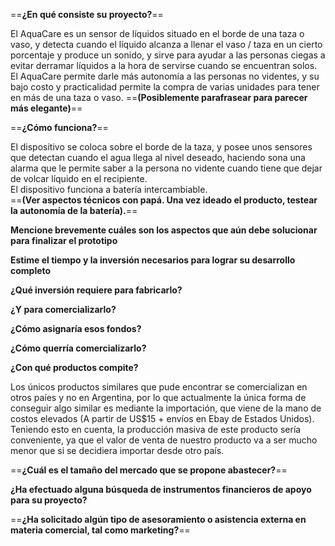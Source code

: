 ==**¿En qué consiste su proyecto?**==

El AquaCare es un sensor de líquidos situado en el borde de una taza o vaso, y detecta cuando el líquido alcanza a llenar el vaso / taza en un cierto porcentaje y produce un sonido, y sirve para ayudar a las personas ciegas a evitar derramar líquidos a la hora de servirse cuando se encuentran solos. El AquaCare permite darle más autonomía a las personas no videntes, y su bajo costo y practicalidad permite la compra de varias unidades para tener en más de una taza o vaso. ==**(Posiblemente parafrasear para parecer más elegante)**==

==**¿Cómo funciona?**==

El dispositivo se coloca sobre el borde de la taza, y posee unos sensores que detectan cuando el agua llega al nivel deseado, haciendo sona una alarma que le permite saber a la persona no vidente cuando tiene que dejar de volcar líquido en el recipiente.  
El dispositivo funciona a batería intercambiable.  
==**(Ver aspectos técnicos con papá. Una vez ideado el producto, testear la autonomía de la batería).**==

**Mencione brevemente cuáles son los aspectos que aún debe solucionar para finalizar el prototipo**

**Estime el tiempo y la inversión necesarios para lograr su desarrollo completo**

**¿Qué inversión requiere para fabricarlo?**

**¿Y para comercializarlo?**

**¿Cómo asignaría esos fondos?**

**¿Cómo querría comercializarlo?**

**¿Con qué productos compite?**

Los únicos productos similares que pude encontrar se comercializan en otros paíes y no en Argentina, por lo que actualmente la única forma de conseguir algo similar es mediante la importación, que viene de la mano de costos elevados (A partir de US$15 + envíos en Ebay de Estados Unidos). Teniendo esto en cuenta, la producción masiva de este producto sería conveniente, ya que el valor de venta de nuestro producto va a ser mucho menor que si se decidiera importar desde otro país.

==**¿Cuál es el tamaño del mercado que se propone abastecer?**==

**¿Ha efectuado alguna búsqueda de instrumentos financieros de apoyo para su proyecto?**

==**¿Ha solicitado algún tipo de asesoramiento o asistencia externa en materia comercial, tal como marketing?**==